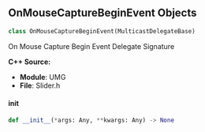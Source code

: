 ## OnMouseCaptureBeginEvent Objects

```python
class OnMouseCaptureBeginEvent(MulticastDelegateBase)
```

On Mouse Capture Begin Event  Delegate Signature

**C++ Source:**

- **Module**: UMG
- **File**: Slider.h

<a id="unreal.OnMouseCaptureBeginEvent.__init__"></a>

#### __init__

```python
def __init__(*args: Any, **kwargs: Any) -> None
```

<a id="unreal.OnMouseCaptureEndEvent"></a>